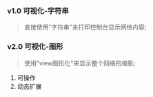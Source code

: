 ### v1.0 可视化-字符串

> 直接使用"字符串"来打印控制台显示网络内容;

### v2.0 可视化-图形

> 使用"view图形化"来显示整个网络的缩影;

1. 可操作
2. 动态扩展
